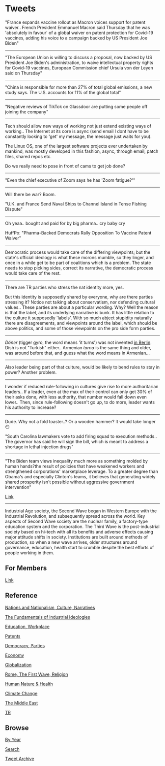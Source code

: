 # Tweets


"France expands vaccine rollout as Macron voices support for patent
waiver.. French President Emmanuel Macron said Thursday that he was
'absolutely in favour' of a global waiver on patent protection for
Covid-19 vaccines, adding his voice to a campaign backed by US
President Joe Biden"

---

"The European Union is willing to discuss a proposal, now backed by US
President Joe Biden's administration, to waive intellectual property
rights for Covid-19 vaccines, European Commission chief Ursula von der
Leyen said on Thursday"

---

"China is responsible for more than 27% of total global emissions, a
new study says. The U.S. accounts for 11% of the global total"

---

"Negative reviews of TikTok on Glassdoor are putting some people off
joining the company"

---

Tech should allow new ways of working not just extend existing ways of
working.. The Internet at its core is async (send email I dont have to
be constantly looking to 'get' my message, the message just waits for
you).

The Linux OS, one of the largest software projects ever undertaken by
mankind, was mostly developed in this fashion, async, through email,
patch files, shared repos etc.

Do we really need to pose in front of cams to get job done?

---

"Even the chief executive of Zoom says he has 'Zoom fatigue?'"

---

Will there be war? Boom.

"U.K. and France Send Naval Ships to Channel Island in Tense Fishing Dispute"

---

Oh yeaa.. bought and paid for by big pharma.. cry baby cry

HuffPo: "Pharma-Backed Democrats Rally Opposition To Vaccine Patent Waiver"

---

Democratic process would take care of the differing viewpoints; but
the state's official ideology is what these morons mumble, so they
linger, and once in a while get to be part of coalitions which is a
problem. The state needs to stop picking sides, correct its narrative,
the democratic process would take care of the rest.

---

There are TR parties who stress the nat identity more, yes.

But this identity is supposedly shared by everyone, why are there
parties stressing it? Notice not talking about conservatism, nor
defending cultural values.. These parties are about a particular
wording. Why? Well the reason is that the label, and its underlying
narrative is bunk. It has little relation to the culture it supposedly
'labels'. With so much abject stupidity naturally there are
disagreements, and viewpoints around the label, which should be above
politics, and some of those viewpoints on the pro side form parties.

---

*Döner* (tigger gyro, the word means 'it turns') was not invented
[in Berlin](2013/12/inventions-of-kebabic-kind.md). Dish is not "Turkish"
either.. Armenian *tarna* is the same thing and older, was around
before that, and guess what the word means in Armenian...

---

Also leader being part of that culture, would be likely to bend rules
to stay in power? Another problem.

---

I wonder if reduced rule-following in cultures give rise to more
authoritarian leaders.. If a leader, even at the max of their control
can only get 30% of their asks done, with less authority, that number
would fall down even lower.. Then, since rule-following doesn't go up,
to do more, leader wants his authority to increase?

---

Dude. Why not a fold toaster..? Or a wooden hammer? It would take longer 😶

"South Carolina lawmakers vote to add firing squad to execution
methods.. The governor has said he will sign the bill, which is meant
to address a shortage in lethal injection drugs"

---

"The Biden team views inequality much more as something molded by
human hands?the result of policies that have weakened workers and
strengthened corporations' marketplace leverage. To a greater degree
than Obama's and especially Clinton's teams, it believes that
generating widely shared prosperity isn't possible without aggressive
government intervention"

[Link](https://www.theatlantic.com/politics/archive/2021/05/biden-economy-inflation-yellen/618816/)

---

Industrial Age society, the Second Wave began in Western Europe with
the Industrial Revolution, and subsequently spread across the
world. Key aspects of Second Wave society are the nuclear family, a
factory-type education system and the corporation. The Third Wave is
the post-industrial society based on hi-tech with all its benefits and
adverse effects causing major attitude shifts in society. Institutions
are built around methods of production, so when a new wave arrives,
older structures around governance, education, health start to crumble
despite the best efforts of people working in them.

## For Members

[Link](https://thirdwave-members.herokuapp.com)

## Reference

[Nations and Nationalism, Culture, Narratives](/2013/02/nations-and-nationalism.md)

[The Fundamentals of Industrial Ideologies](/2011/04/fundamentals-of-industrial-ideologies.md)

[Education, Workplace](2017/09/education-workplace.md)

[Patents](/2018/09/patents.md)

[Democracy, Parties](/2016/11/democracy.md)

[Economy](/2018/05/economy.md)

[Globalization](/2018/09/globalization.md)

[Rome, The First Wave, Religion](/2017/12/rome.md)

[Human Nature & Health](/2020/07/human-nature.md)

[Climate Change](/2018/12/climate.md)

[The Middle East](/2019/07/middleeast.md)

[TR](../tr)

## Browse

[By Year](years.md)

[Search](search.html)

[Tweet Archive](/tweets/README.md)


